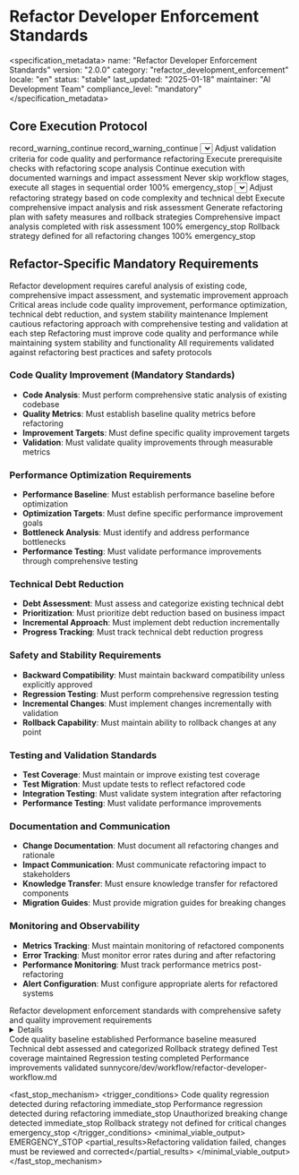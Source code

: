 # Refactor Developer Enforcement Standards

<specification_metadata>
name: "Refactor Developer Enforcement Standards"
version: "2.0.0"
category: "refactor_development_enforcement"
locale: "en"
status: "stable"
last_updated: "2025-01-18"
maintainer: "AI Development Team"
compliance_level: "mandatory"
</specification_metadata>

## Core Execution Protocol

<prerequisites>
<file path="sunnycore/dev/workflow/refactor-developer-workflow.md" required="recommended">
  <failure_action>record_warning_continue</failure_action>
</file>
<file path="implementation_plan_{task_id}.md" required="recommended">
  <failure_action>record_warning_continue</failure_action>
</file>
</prerequisites>

<determinism temperature="0" top_p="0" top_k="1" seed="42" stable_sort="true"/>

<workflow>
  <stage id="S1" name="prerequisite_validation" optional="false" parallel="forbidden">
    <inputs>
      <source path="sunnycore/dev/workflow/refactor-developer-workflow.md" required="true"/>
    </inputs>
    <actions>
      <self_discover>
        <select>Load and validate refactor workflow requirements and implementation plans</select>
        <adapt>Adjust validation criteria for code quality and performance refactoring</adapt>
        <implement>Execute prerequisite checks with refactoring scope analysis</implement>
        <apply>Continue execution with documented warnings and impact assessment</apply>
      </self_discover>
    </actions>
    <quality_gates>
      <gate name="workflow_integrity">
        <criteria>Never skip workflow stages, execute all stages in sequential order</criteria>
        <threshold>100%</threshold>
        <failure_action>emergency_stop</failure_action>
      </gate>
    </quality_gates>
  </stage>
  
  <stage id="S2" name="refactor_impact_analysis" optional="false" parallel="forbidden">
    <inputs>
      <source path="existing_codebase" required="true"/>
      <source path="refactor_requirements.md" required="true"/>
    </inputs>
    <actions>
      <self_discover>
        <select>Analyze existing code structure and identify refactoring opportunities</select>
        <adapt>Adjust refactoring strategy based on code complexity and technical debt</adapt>
        <implement>Execute comprehensive impact analysis and risk assessment</implement>
        <apply>Generate refactoring plan with safety measures and rollback strategies</apply>
      </self_discover>
    </actions>
    <quality_gates>
      <gate name="impact_analysis">
        <criteria>Comprehensive impact analysis completed with risk assessment</criteria>
        <threshold>100%</threshold>
        <failure_action>emergency_stop</failure_action>
      </gate>
      <gate name="rollback_strategy">
        <criteria>Rollback strategy defined for all refactoring changes</criteria>
        <threshold>100%</threshold>
        <failure_action>emergency_stop</failure_action>
      </gate>
    </quality_gates>
  </stage>
</workflow>

## Refactor-Specific Mandatory Requirements

<reasoning>
  <analysis>Refactor development requires careful analysis of existing code, comprehensive impact assessment, and systematic improvement approach</analysis>
  <findings>Critical areas include code quality improvement, performance optimization, technical debt reduction, and system stability maintenance</findings>
  <decisions>Implement cautious refactoring approach with comprehensive testing and validation at each step</decisions>
  <rationale>Refactoring must improve code quality and performance while maintaining system stability and functionality</rationale>
  <validation>All requirements validated against refactoring best practices and safety protocols</validation>
</reasoning>

### Code Quality Improvement (Mandatory Standards)
- **Code Analysis**: Must perform comprehensive static analysis of existing codebase
- **Quality Metrics**: Must establish baseline quality metrics before refactoring
- **Improvement Targets**: Must define specific quality improvement targets
- **Validation**: Must validate quality improvements through measurable metrics

### Performance Optimization Requirements
- **Performance Baseline**: Must establish performance baseline before optimization
- **Optimization Targets**: Must define specific performance improvement goals
- **Bottleneck Analysis**: Must identify and address performance bottlenecks
- **Performance Testing**: Must validate performance improvements through comprehensive testing

### Technical Debt Reduction
- **Debt Assessment**: Must assess and categorize existing technical debt
- **Prioritization**: Must prioritize debt reduction based on business impact
- **Incremental Approach**: Must implement debt reduction incrementally
- **Progress Tracking**: Must track technical debt reduction progress

### Safety and Stability Requirements
- **Backward Compatibility**: Must maintain backward compatibility unless explicitly approved
- **Regression Testing**: Must perform comprehensive regression testing
- **Incremental Changes**: Must implement changes incrementally with validation
- **Rollback Capability**: Must maintain ability to rollback changes at any point

### Testing and Validation Standards
- **Test Coverage**: Must maintain or improve existing test coverage
- **Test Migration**: Must update tests to reflect refactored code
- **Integration Testing**: Must validate system integration after refactoring
- **Performance Testing**: Must validate performance improvements

### Documentation and Communication
- **Change Documentation**: Must document all refactoring changes and rationale
- **Impact Communication**: Must communicate refactoring impact to stakeholders
- **Knowledge Transfer**: Must ensure knowledge transfer for refactored components
- **Migration Guides**: Must provide migration guides for breaking changes

### Monitoring and Observability
- **Metrics Tracking**: Must maintain monitoring of refactored components
- **Error Tracking**: Must monitor error rates during and after refactoring
- **Performance Monitoring**: Must track performance metrics post-refactoring
- **Alert Configuration**: Must configure appropriate alerts for refactored systems

<output>
  <report>
    <summary>Refactor development enforcement standards with comprehensive safety and quality improvement requirements</summary>
    <details>Covers code quality improvement, performance optimization, technical debt reduction, safety protocols, testing standards, and monitoring requirements</details>
    <checklist>
      <item checked="true">Code quality baseline established</item>
      <item checked="true">Performance baseline measured</item>
      <item checked="true">Technical debt assessed and categorized</item>
      <item checked="true">Rollback strategy defined</item>
      <item checked="true">Test coverage maintained</item>
      <item checked="false">Regression testing completed</item>
      <item checked="false">Performance improvements validated</item>
    </checklist>
  </report>
</output>

<security>
  <read_only_paths>
    <path>sunnycore/dev/workflow/refactor-developer-workflow.md</path>
  </read_only_paths>
  <sensitive_filters>
    <filter pattern="password|secret|key|token|api_key" action="redact"/>
  </sensitive_filters>
  <access_control>
    <permission level="developer" scope="refactor_development"/>
  </access_control>
</security>

<fast_stop_mechanism>
  <trigger_conditions>
    <condition type="quality_regression">
      <description>Code quality regression detected during refactoring</description>
      <action>immediate_stop</action>
    </condition>
    <condition type="performance_regression">
      <description>Performance regression detected during refactoring</description>
      <action>immediate_stop</action>
    </condition>
    <condition type="breaking_change">
      <description>Unauthorized breaking change detected</description>
      <action>immediate_stop</action>
    </condition>
    <condition type="missing_rollback">
      <description>Rollback strategy not defined for critical changes</description>
      <action>emergency_stop</action>
    </condition>
  </trigger_conditions>
  <minimal_viable_output>
    <status>EMERGENCY_STOP</status>
    <partial_results>Refactoring validation failed, changes must be reviewed and corrected</partial_results>
  </minimal_viable_output>
</fast_stop_mechanism>